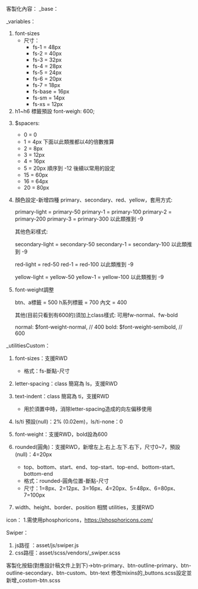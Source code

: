 客製化內容：
_base：


_variables：
1. font-sizes
    - 尺寸：
        - fs-1      = 48px
        - fs-2      = 40px
        - fs-3      = 32px
        - fs-4      = 28px
        - fs-5      = 24px
        - fs-6      = 20px
        - fs-7      = 18px
        - fs-base   = 16px
        - fs-sm     = 14px
        - fs-xs     = 12px
2. h1~h6 標籤預設 font-weigh: 600;
<!-- 2024-09-05 新增 -->
3. $spacers: 
    - 0  = 0
    - 1  = 4px
    下面以此類推都以4的倍數推算
    - 2  = 8px
    - 3  = 12px
    - 4  = 16px
    - 5  = 20px
    順序到 -12 後續以常用的設定
    - 15 = 60px
    - 16 = 64px
    - 20 = 80px

4. 顏色設定-新增四種 primary、secondary、red、yellow，套用方式:
    
    primary-light = primary-50
    primary-1     = primary-100
    primary-2     = primary-200
    primary-3     = primary-300
    以此類推到 -9

    其他色彩樣式:

    secondary-light = secondary-50
    secondary-1     = secondary-100
    以此類推到 -9

    red-light = red-50
    red-1     = red-100
    以此類推到 -9

    yellow-light = yellow-50
    yellow-1     = yellow-100
    以此類推到 -9

5. font-weight調整

    btn、a標籤  = 500
    h系列標籤   = 700
    內文        = 400

    其他(目前只看到有600的)須加上class樣式:
    可用fw-normal、fw-bold
    
    normal: $font-weight-normal, // 400
    bold: $font-weight-semibold, // 600

<!-- 2024-09-05 新增 -->
_utilitiesCustom：
1. font-sizes：支援RWD
    - 格式：fs-斷點-尺寸

2. letter-spacing：class 簡寫為 ls，支援RWD
3. text-indent：class 簡寫為 ti，支援RWD
    - 用於須置中時，消除letter-spacing造成的向左偏移使用
4. ls/ti 預設(null)：2% (0.02em)，ls/ti-none：0
5. font-weight：支援RWD，bold設為600
6. rounded(圓角)：支援RWD，新增左上.右上.左下.右下，尺寸0~7，預設(null)：4=20px
    - top、bottom、start、end、top-start、top-end、bottom-start、bottom-end
    - 格式：rounded-圓角位置-斷點-尺寸
    - 尺寸：1=8px、2=12px、3=16px、4=20px、5=48px、6=80px、7=100px
7. width、height、border、position 相關 utilities，支援RWD


icon：
1.需使用phosphoricons，https://phosphoricons.com/


Swiper：
1. js路徑 ：asset/js/swiper.js
2. css路徑：asset/scss/vendors/_swiper.scss

<!-- 2024-09-06 新增 -->

客製化按鈕(對應設計稿文件上到下)->btn-primary、btn-outline-primary、btn-outline-secondary、btn-custom、btn-text
修改mixins的_buttons.scss設定並新增_costom-btn.scss
